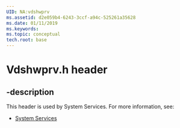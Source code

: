```yaml
---
UID: NA:vdshwprv
ms.assetid: d2e059b4-6243-3ccf-a94c-525261a35628
ms.date: 01/11/2019
ms.keywords: 
ms.topic: conceptual
tech.root: base
---
```


# Vdshwprv.h header


## -description


This header is used by System Services. For more information, see:

- [System Services](../_base/index.md)

